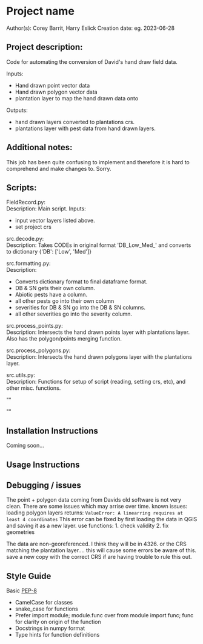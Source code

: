 # Project name
Author(s): Corey Barrit, Harry Eslick
Creation date: eg. 2023-06-28 

## Project description:   
Code for automating the conversion of David's hand draw field data.
   
Inputs: 
- Hand drawn point vector data
- Hand drawn polygon vector data
- plantation layer to map the hand drawn data onto

Outputs: 
- hand drawn layers converted to plantations crs.
- plantations layer with pest data from hand drawn layers.
  

## Additional notes:   
This job has been quite confusing to implement and therefore it is hard to comprehend and make changes to. Sorry.
  
## Scripts:   
FieldRecord.py:   
Description: Main script.
Inputs:
- input vector layers listed above.
- set project crs

src.decode.py:   
Description: Takes CODEs in original format 'DB_Low_Med_' and converts to dictionary {'DB': ['Low', 'Med']}

src.formatting.py:   
Description: 
- Converts dictionary format to final dataframe format. 
- DB & SN gets their own column. 
- Abiotic pests have a column.
- all other pests go into their own column
- severities for DB & SN go into the DB & SN columns.
- all other severities go into the severity column.

src.process_points.py:   
Description: Intersects the hand drawn points layer with plantations layer. Also has the polygon/points merging function.

src.process_polygons.py:   
Description: Intersects the hand drawn polygons layer with the plantations layer.

src.utils.py:   
Description: Functions for setup of script (reading, setting crs, etc), and other misc. functions.


""   

""   

## Installation Instructions   
Coming soon...


## Usage Instructions

## Debugging / issues
The point + polygon data coming from Davids old software is not very clean. There are some issues which may arrise over time. known issues:
loading polygon layers returns:
`ValueError: A linearring requires at least 4 coordinates`
This error can be fixed by first loading the data in QGIS and saving it as a new layer. use functions:
    1. check validity
    2. fix geometries

The data are non-georeferenced. I think they will be in 4326. or the CRS matching the plantation layer....
this will cause some errors be aware of this. save a new copy with the correct CRS if are having trouble to rule this out. 




## Style Guide
Basic [PEP-8](https://www.python.org/dev/peps/pep-0008/)
* CamelCase for classes  
* snake_case for functions  
* Prefer import module; module.func over from module import func; func for clarity on origin of the function  
* Docstrings in numpy format  
* Type hints for function definitions  

